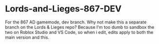 # Lords-and-Lieges-867-DEV
For the 867 AD gamemode, dev branch.
Why not make this a separate branch on the Lords & Lieges repo? Because I'm too dumb to sandbox the two on Roblox Studio and VS Code, so when i edit, edits apply to both the main version and this.
